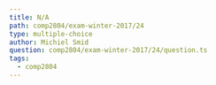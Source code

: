 ```yaml
---
title: N/A
path: comp2804/exam-winter-2017/24
type: multiple-choice
author: Michiel Smid
question: comp2804/exam-winter-2017/24/question.ts
tags:
  - comp2804
---
```


